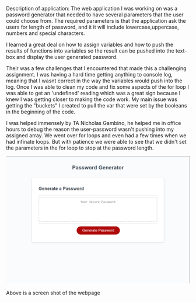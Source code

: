 Description of application:
The web application I was working on was a password generator that needed to have several parameters that the user could choose from. The required parameters is that the application ask the users for length of password, and it it will include lowercase,uppercase, numbers and special characters. 

I learned a great deal on how to assign variables and how to push the results of functions into variables so the result can be pushed into the text-box and display the user generated password. 

Their was a few challenges that I encountered that made this a challenging assignment. I was having a hard time getting anything to console log, meaning that I wasnt correct in the way the variables would push into the log. Once I was able to clean my code and fix some aspects of the for loop I was able to get an 'undefined' reading which was a great sign because I knew I was getting closer to making the code work. My main issue was getting the "buckets" I created to pull the var that were set by the booleans in the beginning of the code.

I was helped immensely by TA Nicholas Gambino, he helped me in office hours to debug the reason the user-password wasn't pushing into my assigned array. We went over for loops and even had a few times when we had infinate loops. But with patience we were able to see that we didn't set the parameters in the for loop to stop at the password length.

![Screenshot of Application](images/password-generator-screenshot.png)

Above is a screen shot of the webpage 

